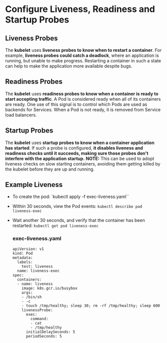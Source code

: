 # Configure Liveness, Readiness and Startup Probes

## Liveness Probes

The **kubelet** uses **liveness probes to know when to restart a container**. For example, **liveness probes could catch a deadlock**, where an application is running,
but unable to make progress. Restarting a container in such a state can help to make the application more available despite bugs.


## Readiness Probes

The **kubelet** uses **readiness probes to know when a container is ready to start accepting traffic**. A Pod is considered ready when all of its containers are ready. 
One use of this signal is to control which Pods are used as backends for Services. When a Pod is not ready, it is removed from Service load balancers.


## Startup Probes

The **kubelet** uses **startup probes to know when a container application has started**. If such a probe is configured, **it disables liveness and readiness checks until 
it succeeds, making sure those probes don't interfere with the application startup.**
**NOTE:** This can be used to adopt liveness checks on slow starting containers, avoiding them getting killed by the kubelet before they are up and running.

## Example Liveness

* To create the pod: `kubectl apply -f exec-liveness.yaml``
* Within 30 seconds, view the Pod events: `kubectl describe pod liveness-exec`
* Wait another 30 seconds, and verify that the container has been restarted: `kubectl get pod liveness-exec`

  ### exec-liveness.yaml
  ```
  apiVersion: v1
  kind: Pod
  metadata:
    labels:
      test: liveness
    name: liveness-exec
  spec:
    containers:
    - name: liveness
      image: k8s.gcr.io/busybox
      args:
      - /bin/sh
      - -c
      - touch /tmp/healthy; sleep 30; rm -rf /tmp/healthy; sleep 600
      livenessProbe:
        exec:
          command:
          - cat
          - /tmp/healthy
        initialDelaySeconds: 5
        periodSeconds: 5
  ```

